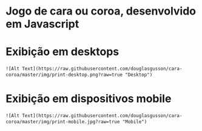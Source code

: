 # Jogo de cara ou coroa, desenvolvido em Javascript

# Exibição em desktops
    ![Alt Text](https://raw.githubusercontent.com/douglasgusson/cara-coroa/master/img/print-desktop.png?raw=true "Desktop")

# Exibição em dispositivos mobile
    ![Alt Text](https://raw.githubusercontent.com/douglasgusson/cara-coroa/master/img/print-mobile.jpg?raw=true "Mobile")
